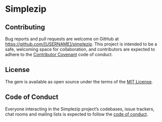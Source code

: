 # Simplezip

## Contributing

Bug reports and pull requests are welcome on GitHub at https://github.com/[USERNAME]/simplezip. This project is intended to be a safe, welcoming space for collaboration, and contributors are expected to adhere to the [Contributor Covenant](http://contributor-covenant.org) code of conduct.

## License

The gem is available as open source under the terms of the [MIT License](https://opensource.org/licenses/MIT).

## Code of Conduct

Everyone interacting in the Simplezip project’s codebases, issue trackers, chat rooms and mailing lists is expected to follow the [code of conduct](https://github.com/[USERNAME]/simplezip/blob/master/CODE_OF_CONDUCT.md).
